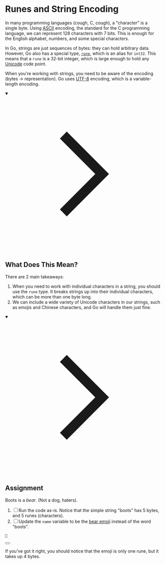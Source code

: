 <h1>Runes and String Encoding</h1>
<p>In many programming languages (cough, C, cough), a "character" is a single byte. Using <a href="https://www.asciitable.com/" target="_blank" rel="noopener nofollow">ASCII</a> encoding, the standard for the C programming language, we can represent 128 characters with 7 bits. This is enough for the English alphabet, numbers, and some special characters.</p>
<p>In Go, strings are just sequences of bytes: they can hold arbitrary data. However, Go also has a special type, <a href="https://go.dev/blog/strings" target="_blank" rel="noopener nofollow"><code>rune</code></a>, which is an alias for <code>int32</code>. This means that a <code>rune</code> is a 32-bit integer, which is large enough to hold any <a href="https://home.unicode.org/" target="_blank" rel="noopener nofollow">Unicode</a> code point.</p>
<p>When you're working with strings, you need to be aware of the encoding (bytes -&gt; representation). Go uses <a href="https://en.wikipedia.org/wiki/UTF-8" target="_blank" rel="noopener nofollow">UTF-8</a> encoding, which is a variable-length encoding.</p>
<details open="">
<summary>

<svg class="details-icon" xmlns="http://www.w3.org/2000/svg" fill="none" viewBox="0 0 24 24" stroke-width="1.5" stroke="currentColor">
  <path d="m9 18 6-6-6-6"></path>
</svg>
<h2>What Does This Mean?</h2>
</summary>
<p>There are 2 main takeaways:</p>
<ol>
<li>When you need to work with individual characters in a string, you should use the <code>rune</code> type. It breaks strings up into their individual characters, which can be more than one byte long.</li>
<li>We can include a wide variety of Unicode characters in our strings, such as emojis and Chinese characters, and Go will handle them just fine.</li>
</ol>
</details>
<details open="">
<summary>

<svg class="details-icon" xmlns="http://www.w3.org/2000/svg" fill="none" viewBox="0 0 24 24" stroke-width="1.5" stroke="currentColor">
  <path d="m9 18 6-6-6-6"></path>
</svg>
<h2>Assignment</h2>
</summary>
<p>Boots is a <em>bear</em>. (Not a dog, haters).</p>
<ol>
<li><input type="checkbox" class="markdown-checkbox" id="checkbox-0"><label class="markdown-checkbox-label" for="checkbox-0">Run the code as-is. Notice that the simple string "boots" has 5 bytes, and 5 runes (characters).</label></li>
<li><input type="checkbox" class="markdown-checkbox" id="checkbox-1"><label class="markdown-checkbox-label" for="checkbox-1">Update the <code>name</code> variable to be the <a href="https://emojipedia.org/bear" target="_blank" rel="noopener nofollow">bear emoji</a> instead of the word "boots".</label></li>
</ol>

<div style="position: relative; isolation: isolate;">
  <pre><code>🐻
</code></pre>

  <button class="markdown-it-code-copy absolute right-2 top-2.5 z-10 m-1 h-6 w-6 cursor-pointer rounded bg-gray-950 text-gray-500 focus:outline-white hover:text-gray-200" data-clipboard-text="🐻" title="Copy to clipboard" data-event-click="true">
    <svg data-slot="icon" aria-hidden="true" fill="none" stroke-width="1.5" stroke="currentColor" viewBox="0 0 24 24" xmlns="http://www.w3.org/2000/svg">
      <rect width="8" height="4" x="8" y="2" rx="1" ry="1"></rect><path d="M16 4h2a2 2 0 0 1 2 2v14a2 2 0 0 1-2 2H6a2 2 0 0 1-2-2V6a2 2 0 0 1 2-2h2"></path>
  </svg>
  </button>
</div>
<p>If you've got it right, you should notice that the emoji is only one rune, but it takes up 4 bytes.</p>
</details>
